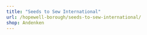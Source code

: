 ```yaml
---
title: "Seeds to Sew International"
url: /hopewell-borough/seeds-to-sew-international/
shop: Andenken
---
```

